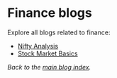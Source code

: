 # Finance blogs

Explore all blogs related to finance:

- [Nifty Analysis](../nifty-analysis.md)
- [Stock Market Basics](../stock-market-basics.md)

_Back to the [main blog index](../index.md)._

